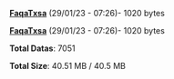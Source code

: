 [**FaqaTxsa**](/data/FaqaTxsa.txt) (29/01/23 - 07:26)- 1020 bytes

[**FaqaTxsa**](/data/FaqaTxsa.txt) (29/01/23 - 07:26)- 1020 bytes

**Total Datas**: 7051

**Total Size**: 40.51 MB / 40.5 MB